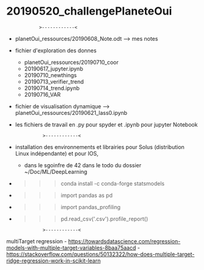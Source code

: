 # 20190520_challengePlaneteOui	



				>------------<

- planetOui_ressources/20190608_Note.odt --> mes notes
- fichier d'exploration des donnes 	
	- planetOui_ressources/20190710_coor
	- 20190617_jupyter.ipynb
	- 20190710_newthings
	- 20190713_verifier_trend
	- 20190714_trend.ipynb
	- 20190716_VAR
- fichier de visualisation dynamique --> planetOui_ressources/20190621_lass0.ipynb
 
- les fichiers de travail en .py pour spyder et .ipynb pour jupyter Notebook

				>------------<
				
- installation des environnements et librairies pour Solus (distribution Linux indépendante) et pour IOS, 
	- dans le sgoinfre de 42 dans le todo du dossier ~/Doc/ML/DeepLearning
- >>> conda install -c conda-forge statsmodels
- >>> import pandas as pd
- >>> import pandas_profiling
- >>> pd.read_csv('.csv').profile_report()

				>------------<

multiTarget regression
	- https://towardsdatascience.com/regression-models-with-multiple-target-variables-8baa75aacd
	- https://stackoverflow.com/questions/50132322/how-does-multiple-target-ridge-regression-work-in-scikit-learn

